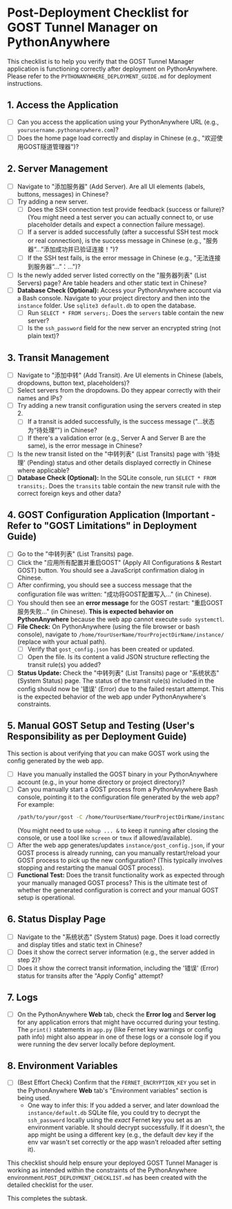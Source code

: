 # Post-Deployment Checklist for GOST Tunnel Manager on PythonAnywhere

This checklist is to help you verify that the GOST Tunnel Manager application is functioning correctly after deployment on PythonAnywhere. Please refer to the `PYTHONANYWHERE_DEPLOYMENT_GUIDE.md` for deployment instructions.

## 1. Access the Application

*   [ ] Can you access the application using your PythonAnywhere URL (e.g., `yourusername.pythonanywhere.com`)?
*   [ ] Does the home page load correctly and display in Chinese (e.g., "欢迎使用GOST隧道管理器")?

## 2. Server Management

*   [ ] Navigate to "添加服务器" (Add Server). Are all UI elements (labels, buttons, messages) in Chinese?
*   [ ] Try adding a new server.
    *   [ ] Does the SSH connection test provide feedback (success or failure)? (You might need a test server you can actually connect to, or use placeholder details and expect a connection failure message).
    *   [ ] If a server is added successfully (after a successful SSH test mock or real connection), is the success message in Chinese (e.g., "服务器“...”添加成功并已验证连接！")?
    *   [ ] If the SSH test fails, is the error message in Chinese (e.g., "无法连接到服务器“...”：...")?
*   [ ] Is the newly added server listed correctly on the "服务器列表" (List Servers) page? Are table headers and other static text in Chinese?
*   [ ] **Database Check (Optional):** Access your PythonAnywhere account via a Bash console. Navigate to your project directory and then into the `instance` folder. Use `sqlite3 default.db` to open the database.
    *   [ ] Run `SELECT * FROM servers;`. Does the `servers` table contain the new server?
    *   [ ] Is the `ssh_password` field for the new server an encrypted string (not plain text)?

## 3. Transit Management

*   [ ] Navigate to "添加中转" (Add Transit). Are UI elements in Chinese (labels, dropdowns, button text, placeholders)?
*   [ ] Select servers from the dropdowns. Do they appear correctly with their names and IPs?
*   [ ] Try adding a new transit configuration using the servers created in step 2.
    *   [ ] If a transit is added successfully, is the success message ("...状态为“待处理”") in Chinese?
    *   [ ] If there's a validation error (e.g., Server A and Server B are the same), is the error message in Chinese?
*   [ ] Is the new transit listed on the "中转列表" (List Transits) page with '待处理' (Pending) status and other details displayed correctly in Chinese where applicable?
*   [ ] **Database Check (Optional):** In the SQLite console, run `SELECT * FROM transits;`. Does the `transits` table contain the new transit rule with the correct foreign keys and other data?

## 4. GOST Configuration Application (Important - Refer to "GOST Limitations" in Deployment Guide)

*   [ ] Go to the "中转列表" (List Transits) page.
*   [ ] Click the "应用所有配置并重启GOST" (Apply All Configurations & Restart GOST) button. You should see a JavaScript confirmation dialog in Chinese.
*   [ ] After confirming, you should see a success message that the configuration file was written: "成功将GOST配置写入..." (in Chinese).
*   [ ] You should then see an **error message** for the GOST restart: "重启GOST服务失败..." (in Chinese). **This is expected behavior on PythonAnywhere** because the web app cannot execute `sudo systemctl`.
*   [ ] **File Check:** On PythonAnywhere (using the file browser or bash console), navigate to `/home/YourUserName/YourProjectDirName/instance/` (replace with your actual path).
    *   [ ] Verify that `gost_config.json` has been created or updated.
    *   [ ] Open the file. Is its content a valid JSON structure reflecting the transit rule(s) you added?
*   [ ] **Status Update:** Check the "中转列表" (List Transits) page or "系统状态" (System Status) page. The status of the transit rule(s) included in the config should now be '错误' (Error) due to the failed restart attempt. This is the expected behavior of the web app under PythonAnywhere's constraints.

## 5. Manual GOST Setup and Testing (User's Responsibility as per Deployment Guide)

This section is about verifying that *you* can make GOST work using the config generated by the web app.

*   [ ] Have you manually installed the GOST binary in your PythonAnywhere account (e.g., in your home directory or project directory)?
*   [ ] Can you manually start a GOST process from a PythonAnywhere Bash console, pointing it to the configuration file generated by the web app? For example:
    ```bash
    /path/to/your/gost -C /home/YourUserName/YourProjectDirName/instance/gost_config.json 
    ```
    (You might need to use `nohup ... &` to keep it running after closing the console, or use a tool like `screen` or `tmux` if allowed/available).
*   [ ] After the web app generates/updates `instance/gost_config.json`, if your GOST process is already running, can you manually restart/reload your GOST process to pick up the new configuration? (This typically involves stopping and restarting the manual GOST process).
*   [ ] **Functional Test:** Does the transit functionality work as expected through your manually managed GOST process? This is the ultimate test of whether the generated configuration is correct and your manual GOST setup is operational.

## 6. Status Display Page

*   [ ] Navigate to the "系统状态" (System Status) page. Does it load correctly and display titles and static text in Chinese?
*   [ ] Does it show the correct server information (e.g., the server added in step 2)?
*   [ ] Does it show the correct transit information, including the '错误' (Error) status for transits after the "Apply Config" attempt?

## 7. Logs

*   [ ] On the PythonAnywhere **Web** tab, check the **Error log** and **Server log** for any application errors that might have occurred during your testing. The `print()` statements in `app.py` (like Fernet key warnings or config path info) might also appear in one of these logs or a console log if you were running the dev server locally before deployment.

## 8. Environment Variables

*   [ ] (Best Effort Check) Confirm that the `FERNET_ENCRYPTION_KEY` you set in the PythonAnywhere **Web** tab's "Environment variables" section is being used.
    *   One way to infer this: If you added a server, and later download the `instance/default.db` SQLite file, you could try to decrypt the `ssh_password` locally using the *exact* Fernet key you set as an environment variable. It should decrypt successfully. If it doesn't, the app might be using a different key (e.g., the default dev key if the env var wasn't set correctly or the app wasn't reloaded after setting it).

This checklist should help ensure your deployed GOST Tunnel Manager is working as intended within the constraints of the PythonAnywhere environment.`POST_DEPLOYMENT_CHECKLIST.md` has been created with the detailed checklist for the user.

This completes the subtask.